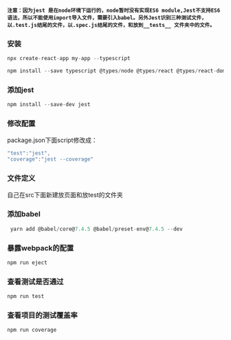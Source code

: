 **`注意：因为jest 是在node环境下运行的，node暂时没有实现ES6 module,Jest不支持ES6语法，所以不能使用import导入文件，需要引入babel。另外Jest识别三种测试文件，以.test.js结尾的文件，以.spec.js结尾的文件，和放到__tests__ 文件夹中的文件。`**

### **安装**

```javascript
npx create-react-app my-app --typescript

npm install --save typescript @types/node @types/react @types/react-dom @types/jest
```
### **添加jest**

```javascript
npm install --save-dev jest
```

### **修改配置**

package.json下面script修改成：
```javascript
"test":"jest",
"coverage":"jest --coverage"
```

### **文件定义**

自己在src下面新建放页面和放test的文件夹

### **添加babel**

```javascript
 yarn add @babel/core@7.4.5 @babel/preset-env@7.4.5 --dev
```

### **暴露webpack的配置**

```javascript
npm run eject
```

### **查看测试是否通过**

```javascript
npm run test
```

### **查看项目的测试覆盖率**

```javascript
npm run coverage
```

